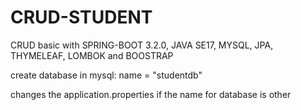 # CRUD-STUDENT
CRUD basic with SPRING-BOOT 3.2.0, JAVA SE17, MYSQL, JPA, THYMELEAF, LOMBOK and BOOSTRAP

create database in mysql: name = "studentdb"

changes the application.properties if the name for database is other
